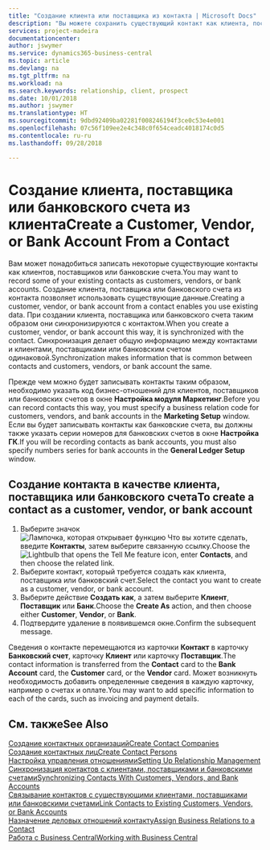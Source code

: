 ```yaml
---
title: "Создание клиента или поставщика из контакта | Microsoft Docs"
description: "Вы можете сохранить существующий контакт как клиента, поставщика или банковский счет с помощью имеющихся данных и указав деловое отношение."
services: project-madeira
documentationcenter: 
author: jswymer
ms.service: dynamics365-business-central
ms.topic: article
ms.devlang: na
ms.tgt_pltfrm: na
ms.workload: na
ms.search.keywords: relationship, client, prospect
ms.date: 10/01/2018
ms.author: jswymer
ms.translationtype: HT
ms.sourcegitcommit: 9dbd92409ba02281f008246194f3ce0c53e4e001
ms.openlocfilehash: 07c56f109ee2e4c348c0f654ceadc4018174c0d5
ms.contentlocale: ru-ru
ms.lasthandoff: 09/28/2018

---
```

# <a name="create-a-customer-vendor-or-bank-account-from-a-contact"></a><span data-ttu-id="f8a8c-103">Создание клиента, поставщика или банковского счета из клиента</span><span class="sxs-lookup"><span data-stu-id="f8a8c-103">Create a Customer, Vendor, or Bank Account From a Contact</span></span>
<span data-ttu-id="f8a8c-104">Вам может понадобиться записать некоторые существующие контакты как клиентов, поставщиков или банковские счета.</span><span class="sxs-lookup"><span data-stu-id="f8a8c-104">You may want to record some of your existing contacts as customers, vendors, or bank accounts.</span></span> <span data-ttu-id="f8a8c-105">Создание клиента, поставщика или банковского счета из контакта позволяет использовать существующие данные.</span><span class="sxs-lookup"><span data-stu-id="f8a8c-105">Creating a customer, vendor, or bank account from a contact enables you use existing data.</span></span> <span data-ttu-id="f8a8c-106">При создании клиента, поставщика или банковского счета таким образом они синхронизируются с контактом.</span><span class="sxs-lookup"><span data-stu-id="f8a8c-106">When you create a customer, vendor, or bank account this way, it is synchronized with the contact.</span></span> <span data-ttu-id="f8a8c-107">Синхронизация делает общую информацию между контактами и клиентами, поставщиками или банковским счетом одинаковой.</span><span class="sxs-lookup"><span data-stu-id="f8a8c-107">Synchronization makes information that is common between contacts and customers, vendors, or bank account the same.</span></span>

<span data-ttu-id="f8a8c-108">Прежде чем можно будет записывать контакты таким образом, необходимо указать код бизнес-отношений для клиентов, поставщиков или банковских счетов в окне **Настройка модуля Маркетинг**.</span><span class="sxs-lookup"><span data-stu-id="f8a8c-108">Before you can record contacts this way, you must specify a business relation code for customers, vendors, and bank accounts in the **Marketing Setup** window.</span></span> <span data-ttu-id="f8a8c-109">Если вы будет записывать контакты как банковские счета, вы должны также указать серии номеров для банковских счетов в окне **Настройка ГК**.</span><span class="sxs-lookup"><span data-stu-id="f8a8c-109">If you will be recording contacts as bank accounts, you must also specify numbers series for bank accounts in the **General Ledger Setup** window.</span></span>

## <a name="to-create-a-contact-as-a-customer-vendor-or-bank-account"></a><span data-ttu-id="f8a8c-110">Создание контакта в качестве клиента, поставщика или банковского счета</span><span class="sxs-lookup"><span data-stu-id="f8a8c-110">To create a contact as a customer, vendor, or bank account</span></span>
1. <span data-ttu-id="f8a8c-111">Выберите значок ![Лампочка, которая открывает функцию Что вы хотите сделать](media/ui-search/search_small.png "Что вы хотите сделать"), введите **Контакты**, затем выберите связанную ссылку.</span><span class="sxs-lookup"><span data-stu-id="f8a8c-111">Choose the ![Lightbulb that opens the Tell Me feature](media/ui-search/search_small.png "Tell me what you want to do") icon, enter **Contacts**, and then choose the related link.</span></span>
2. <span data-ttu-id="f8a8c-112">Выберите контакт, который требуется создать как клиента, поставщика или банковский счет.</span><span class="sxs-lookup"><span data-stu-id="f8a8c-112">Select the contact you want to create as a customer, vendor, or bank account.</span></span>
3. <span data-ttu-id="f8a8c-113">Выберите действие **Создать как**, а затем выберите **Клиент**, **Поставщик** или **Банк**.</span><span class="sxs-lookup"><span data-stu-id="f8a8c-113">Choose the **Create As** action, and then choose either **Customer**, **Vendor**, or **Bank**.</span></span>
4. <span data-ttu-id="f8a8c-114">Подтвердите удаление в появившемся окне.</span><span class="sxs-lookup"><span data-stu-id="f8a8c-114">Confirm the subsequent message.</span></span>

<span data-ttu-id="f8a8c-115">Сведения о контакте перемещаются из карточки **Контакт** в карточку **Банковский счет**, карточку **Клиент** или карточку **Поставщик**.</span><span class="sxs-lookup"><span data-stu-id="f8a8c-115">The contact information is transferred from the **Contact** card to the **Bank Account** card, the **Customer** card, or the **Vendor** card.</span></span> <span data-ttu-id="f8a8c-116">Может возникнуть необходимость добавить определенные сведения в каждую карточку, например о счетах и оплате.</span><span class="sxs-lookup"><span data-stu-id="f8a8c-116">You may want to add specific information to each of the cards, such as invoicing and payment details.</span></span>

## <a name="see-also"></a><span data-ttu-id="f8a8c-117">См. также</span><span class="sxs-lookup"><span data-stu-id="f8a8c-117">See Also</span></span>
[<span data-ttu-id="f8a8c-118">Создание контактных организаций</span><span class="sxs-lookup"><span data-stu-id="f8a8c-118">Create Contact Companies</span></span>](marketing-create-contact-companies.md)  
[<span data-ttu-id="f8a8c-119">Создание контактных лиц</span><span class="sxs-lookup"><span data-stu-id="f8a8c-119">Create Contact Persons</span></span>](marketing-create-contact-persons.md)  
[<span data-ttu-id="f8a8c-120">Настройка управления отношениями</span><span class="sxs-lookup"><span data-stu-id="f8a8c-120">Setting Up Relationship Management</span></span>](marketing-setup-marketing.md)  
[<span data-ttu-id="f8a8c-121">Синхронизация контактов с клиентами, поставщиками и банковскими счетами</span><span class="sxs-lookup"><span data-stu-id="f8a8c-121">Synchronizing Contacts With Customers, Vendors, and Bank Accounts</span></span>](marketing-synchronize-contacts-customers-vendors-bank-accounts.md)  
[<span data-ttu-id="f8a8c-122">Связывание контактов с существующими клиентами, поставщиками или банковскими счетами</span><span class="sxs-lookup"><span data-stu-id="f8a8c-122">Link Contacts to Existing Customers, Vendors, or Bank Accounts</span></span>](marketing-how-link-contact.md)  
[<span data-ttu-id="f8a8c-123">Назначение деловых отношений контакту</span><span class="sxs-lookup"><span data-stu-id="f8a8c-123">Assign Business Relations to a Contact</span></span>](marketing-business-relations.md#AssignBusRelContact)  
[<span data-ttu-id="f8a8c-124">Работа с Business Central</span><span class="sxs-lookup"><span data-stu-id="f8a8c-124">Working with Business Central</span></span>](ui-work-product.md)

